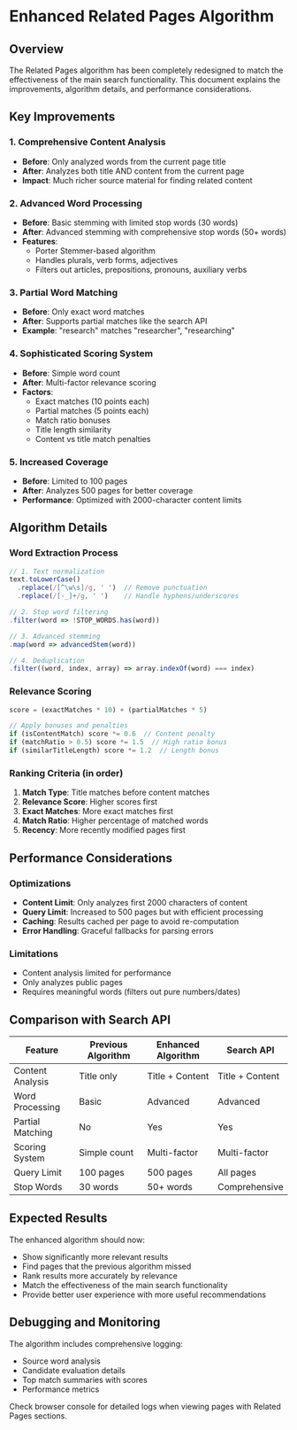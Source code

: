 # Enhanced Related Pages Algorithm

## Overview

The Related Pages algorithm has been completely redesigned to match the effectiveness of the main search functionality. This document explains the improvements, algorithm details, and performance considerations.

## Key Improvements

### 1. **Comprehensive Content Analysis**
- **Before**: Only analyzed words from the current page title
- **After**: Analyzes both title AND content from the current page
- **Impact**: Much richer source material for finding related content

### 2. **Advanced Word Processing**
- **Before**: Basic stemming with limited stop words (30 words)
- **After**: Advanced stemming with comprehensive stop words (50+ words)
- **Features**:
  - Porter Stemmer-based algorithm
  - Handles plurals, verb forms, adjectives
  - Filters out articles, prepositions, pronouns, auxiliary verbs

### 3. **Partial Word Matching**
- **Before**: Only exact word matches
- **After**: Supports partial matches like the search API
- **Example**: "research" matches "researcher", "researching"

### 4. **Sophisticated Scoring System**
- **Before**: Simple word count
- **After**: Multi-factor relevance scoring
- **Factors**:
  - Exact matches (10 points each)
  - Partial matches (5 points each)
  - Match ratio bonuses
  - Title length similarity
  - Content vs title match penalties

### 5. **Increased Coverage**
- **Before**: Limited to 100 pages
- **After**: Analyzes 500 pages for better coverage
- **Performance**: Optimized with 2000-character content limits

## Algorithm Details

### Word Extraction Process

```javascript
// 1. Text normalization
text.toLowerCase()
  .replace(/[^\w\s]/g, ' ')  // Remove punctuation
  .replace(/[-_]+/g, ' ')    // Handle hyphens/underscores

// 2. Stop word filtering
.filter(word => !STOP_WORDS.has(word))

// 3. Advanced stemming
.map(word => advancedStem(word))

// 4. Deduplication
.filter((word, index, array) => array.indexOf(word) === index)
```

### Relevance Scoring

```javascript
score = (exactMatches * 10) + (partialMatches * 5)

// Apply bonuses and penalties
if (isContentMatch) score *= 0.6  // Content penalty
if (matchRatio > 0.5) score *= 1.5  // High ratio bonus
if (similarTitleLength) score *= 1.2  // Length bonus
```

### Ranking Criteria (in order)

1. **Match Type**: Title matches before content matches
2. **Relevance Score**: Higher scores first
3. **Exact Matches**: More exact matches first
4. **Match Ratio**: Higher percentage of matched words
5. **Recency**: More recently modified pages first

## Performance Considerations

### Optimizations
- **Content Limit**: Only analyzes first 2000 characters of content
- **Query Limit**: Increased to 500 pages but with efficient processing
- **Caching**: Results cached per page to avoid re-computation
- **Error Handling**: Graceful fallbacks for parsing errors

### Limitations
- Content analysis limited for performance
- Only analyzes public pages
- Requires meaningful words (filters out pure numbers/dates)

## Comparison with Search API

| Feature | Previous Algorithm | Enhanced Algorithm | Search API |
|---------|-------------------|-------------------|------------|
| Content Analysis | Title only | Title + Content | Title + Content |
| Word Processing | Basic | Advanced | Advanced |
| Partial Matching | No | Yes | Yes |
| Scoring System | Simple count | Multi-factor | Multi-factor |
| Query Limit | 100 pages | 500 pages | All pages |
| Stop Words | 30 words | 50+ words | Comprehensive |

## Expected Results

The enhanced algorithm should now:
- Show significantly more relevant results
- Find pages that the previous algorithm missed
- Rank results more accurately by relevance
- Match the effectiveness of the main search functionality
- Provide better user experience with more useful recommendations

## Debugging and Monitoring

The algorithm includes comprehensive logging:
- Source word analysis
- Candidate evaluation details
- Top match summaries with scores
- Performance metrics

Check browser console for detailed logs when viewing pages with Related Pages sections.
